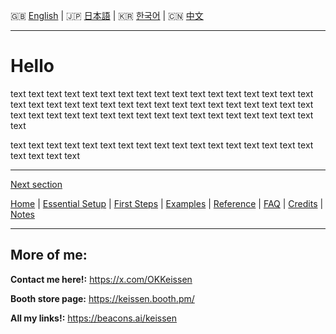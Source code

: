 🇬🇧 [English](2.md) | 🇯🇵 [日本語](2.ja.md) | 🇰🇷 [한국어](2.ko.md) | 🇨🇳 [中文](2.zh.md)

---

# Hello

text text text text text text text text text text text text text text text text text text text text text text text text text text text text text 
text text text text text text text text 
text text text text text text text text text text text text text text text 

text text text text text text text text text text text text text text text text text text text text text 

---

[Next section](3.md)

[Home](../README.md) | [Essential Setup](1.md) | [First Steps](2.md) | [Examples](3.md) | [Reference](4.md) | [FAQ](5.md) | [Credits](6.md) | [Notes](7.md) 

---

## More of me:  

**Contact me here!:** https://x.com/OKKeissen

**Booth store page:** https://keissen.booth.pm/

**All my links!:** https://beacons.ai/keissen
